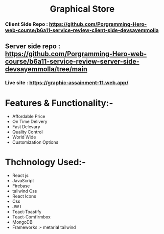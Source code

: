 # <div align= "center">Graphical Store</div>

### Client Side Repo : https://github.com/Porgramming-Hero-web-course/b6a11-service-review-client-side-devsayemmolla

## Server side repo : https://github.com/Porgramming-Hero-web-course/b6a11-service-review-server-side-devsayemmolla/tree/main

### Live site : https://graphic-assainment-11.web.app/

# Features & Functionality:-

- Affordable Price
- On Time Delivery
- Fast Delevary
- Quality Control
- World Wide
- Customization Options

# Thchnology Used:-

- React js
- JavaScript
- Firebase
- tailwind Css
- React Icons
- Css
- JWT
- Teact-Toastify
- Teact-Comfirmbox
- MongoDB
- Frameworks :- metarial tailwind
